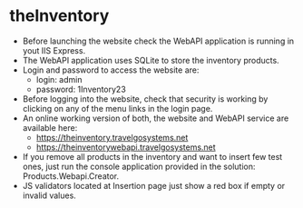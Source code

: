 # theInventory


- Before launching the website check the WebAPI application is running in yout IIS Express.
- The WebAPI application uses SQLite to store the inventory products.
- Login and password to access the website are: 
    - login: admin 
    - password: 1Inventory23
- Before logging into the website, check that security is working by clicking on any of the menu links in the login page.
- An online working version of both, the website and WebAPI service are available here:
    - https://theinventory.travelgosystems.net
    - https://theinventorywebapi.travelgosystems.net
- If you remove all products in the inventory and want to insert few test ones, just run the console application provided in the solution: Products.Webapi.Creator.
- JS validators located at Insertion page just show a red box if empty or invalid values.
